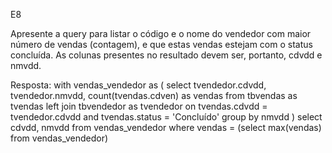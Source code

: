 E8

Apresente a query para listar o código e o nome do vendedor com maior número de vendas (contagem), e que estas vendas estejam com o status concluída.  As colunas presentes no resultado devem ser, portanto, cdvdd e nmvdd.
<br>

Resposta: 
with vendas_vendedor as (
select tvendedor.cdvdd, tvendedor.nmvdd, count(tvendas.cdven) as vendas from tbvendas as tvendas left join tbvendedor as tvendedor
on tvendas.cdvdd = tvendedor.cdvdd 
and tvendas.status = 'Concluído'
group by nmvdd
)
select cdvdd, nmvdd from vendas_vendedor
where vendas = (select max(vendas) from vendas_vendedor)
